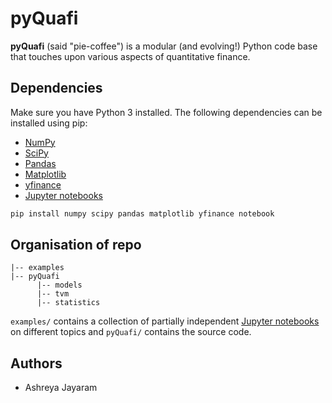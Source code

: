 # pyQuafi

**pyQuafi** (said "pie-coffee") is a modular (and evolving!) Python code base that touches upon various aspects of quantitative finance.

## Dependencies
Make sure you have Python 3 installed. The following dependencies can be installed using pip:

- [NumPy](https://numpy.org/)
- [SciPy](https://www.scipy.org/)
- [Pandas](https://pandas.pydata.org/)
- [Matplotlib](https://matplotlib.org/)
- [yfinance](https://pypi.org/project/yfinance/)
- [Jupyter notebooks](https://jupyter.org/)

```bash
pip install numpy scipy pandas matplotlib yfinance notebook
```

## Organisation of repo

```
|-- examples
|-- pyQuafi
      |-- models
      |-- tvm
      |-- statistics
```
```examples/``` contains a collection of partially independent [Jupyter notebooks](https://jupyter.org/) on different topics and ```pyQuafi/``` contains the source code.

## Authors

- Ashreya Jayaram
